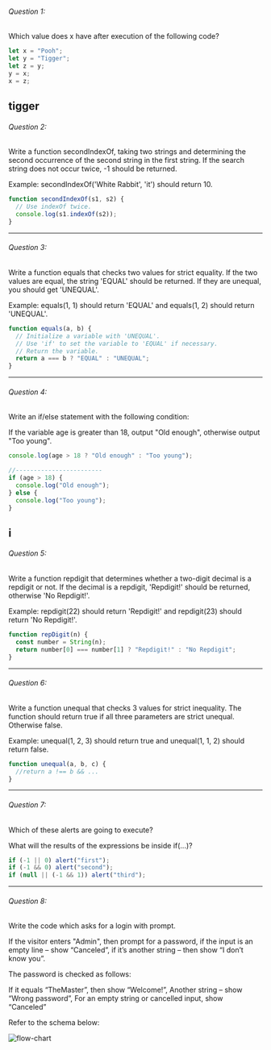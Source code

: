 ###### Question 1:

Which value does x have after
execution of the following code?

```js
let x = "Pooh";
let y = "Tigger";
let z = y;
y = x;
x = z;
```

## tigger

###### Question 2:

Write a function secondIndexOf, taking two strings
and determining the second occurrence of the second
string in the first string. If the search string
does not occur twice, -1 should be returned.

Example: secondIndexOf('White Rabbit', 'it') should return 10.

```js
function secondIndexOf(s1, s2) {
  // Use indexOf twice.
  console.log(s1.indexOf(s2));
}
```

---

###### Question 3:

Write a function equals that checks two values
for strict equality. If the two values are equal,
the string 'EQUAL' should be returned. If they
are unequal, you should get 'UNEQUAL'.

Example: equals(1, 1) should return 'EQUAL' and equals(1, 2)
should return 'UNEQUAL'.

```js
function equals(a, b) {
  // Initialize a variable with 'UNEQUAL'.
  // Use 'if' to set the variable to 'EQUAL' if necessary.
  // Return the variable.
  return a === b ? "EQUAL" : "UNEQUAL";
}
```

---

###### Question 4:

Write an if/else statement with the following condition:

If the variable age is greater than 18, output "Old enough",
otherwise output "Too young".

```js
console.log(age > 18 ? "Old enough" : "Too young");

//------------------------
if (age > 18) {
  console.log("Old enough");
} else {
  console.log("Too young");
}
```

## i

###### Question 5:

Write a function repdigit that determines whether a two-digit
decimal is a repdigit or not. If the decimal is a repdigit,
'Repdigit!' should be returned, otherwise 'No Repdigit!'.

Example: repdigit(22) should return 'Repdigit!' and repdigit(23)
should return 'No Repdigit!'.

```js
function repDigit(n) {
  const number = String(n);
  return number[0] === number[1] ? "Repdigit!" : "No Repdigit";
}
```

---

###### Question 6:

Write a function unequal that checks 3 values for strict inequality.
The function should return true if all three parameters are strict
unequal. Otherwise false.

Example: unequal(1, 2, 3) should return true and unequal(1, 1, 2)
should return false.

```js
function unequal(a, b, c) {
  //return a !== b && ...
}
```

---

###### Question 7:

Which of these alerts are going to execute?

What will the results of the expressions be inside if(...)?

```js
if (-1 || 0) alert("first");
if (-1 && 0) alert("second");
if (null || (-1 && 1)) alert("third");
```

---

###### Question 8:

Write the code which asks for a login with prompt.

If the visitor enters "Admin", then prompt for a password,
if the input is an empty line – show “Canceled”, if it’s
another string – then show “I don’t know you”.

The password is checked as follows:

If it equals “TheMaster”, then show “Welcome!”,
Another string – show “Wrong password”,
For an empty string or cancelled input, show “Canceled”

Refer to the schema below:

![flow-chart](./flow-chart.png)
